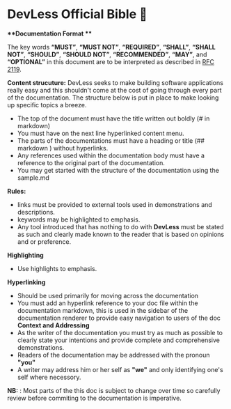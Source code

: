# DevLess Official Bible 📘

__**Documentation Format **__

The key words **“MUST”**, **“MUST NOT”**, **“REQUIRED”**, **“SHALL”**, **“SHALL NOT”**, **“SHOULD”**, **“SHOULD NOT”**, **“RECOMMENDED”**, **“MAY”**, and **“OPTIONAL”** in this document are to be interpreted as described in [RFC 2119](https://tools.ietf.org/html/rfc2119).

**Content strucuture:**
DevLess seeks to make building software applications really easy and this shouldn't come at the cost of going through every part of the documentation. The structure below is put in place to make looking up specific topics a breeze.
* The top of the document must have the title written out boldly (# in markdown)
* You must have on the next line hyperlinked content menu.
 * The parts of the documentations must have a heading or title (## markdown ) without hyperlinks.
 * Any references used within the documentation body must have a reference to the original part of the documentation.
* You may get started with the structure of the documentation using the sample.md

**Rules:**
* links must be provided to external tools used in demonstrations and descriptions.
* keywords may be highlighted to emphasis.
* Any tool introduced that has nothing to do with **DevLess** must be stated as such and clearly made known to the reader that is based on opinions and or preference.

**Highlighting**
* Use highlights to  emphasis.

**Hyperlinking**
* Should be used primarily for moving across the documentation
* You must add an hyperlink reference to your doc file within the documentation markdown, this is used in the sidebar of the documentation renderer to provide easy navigation to users of the doc
**Context and Addressing**
* As the writer of the documentation you must try as much as possible to clearly state  your intentions and provide  complete and comprehensive demonstrations.
* Readers of the documentation may be addressed with the pronoun **"you"**
* A writer may address him  or her self as **"we"** and only identifying one's self where necessory.

**NB:** : Most parts of the this doc is subject to change over time so carefully review before commiting to the documentation is imperative.